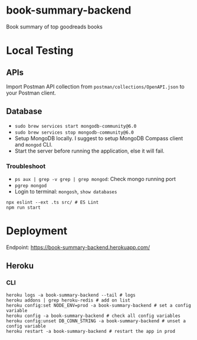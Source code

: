 # book-summary-backend
Book summary of top goodreads books

# Local Testing

## APIs
Import Postman API collection from `postman/collections/OpenAPI.json` to your Postman client.

## Database
* `sudo brew services start mongodb-community@6.0`
* `sudo brew services stop mongodb-community@6.0`
* Setup MongoDB locally. I suggest to setup MongoDB Compass client and `mongod` CLI.
* Start the server before running the application, else it will fail.
### Troubleshoot
* `ps aux | grep -v grep | grep mongod`: Check mongo running port
* `pgrep mongod`
* Login to terminal: `mongosh`, `show databases`

```shell
npx eslint --ext .ts src/ # ES Lint
npm run start
```


# Deployment

Endpoint: https://book-summary-backend.herokuapp.com/

## Heroku

### CLI
```shell
heroku logs -a book-summary-backend --tail # logs
heroku addons | grep heroku-redis # add on list
heroku config:set NODE_ENV=prod -a book-summary-backend # set a config variable
heroku config -a book-summary-backend # check all config variables
heroku config:unset DB_CONN_STRING -a book-summary-backend # unset a config variable
heroku restart -a book-summary-backend # restart the app in prod
```